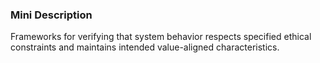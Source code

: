 ### Mini Description

Frameworks for verifying that system behavior respects specified ethical constraints and maintains intended value-aligned characteristics.
